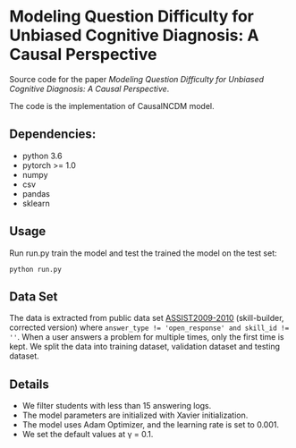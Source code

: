 # Modeling Question Difficulty for Unbiased Cognitive Diagnosis: A Causal Perspective

Source code for the paper *Modeling Question Difficulty for Unbiased Cognitive Diagnosis: A Causal Perspective*.

The code is the implementation of CausalNCDM model.


## Dependencies:

- python 3.6
- pytorch >= 1.0
- numpy
- csv
- pandas
- sklearn



## Usage

Run run.py train the model and test the trained the model on the test set:

`python run.py`




## Data Set

The data is extracted from public data set [ASSIST2009-2010](https://sites.google.com/site/assistmentsdata/home/assistment2009-2010-data/skill-builder-data-2009-2010) (skill-builder, corrected version) where `answer_type != 'open_response' and skill_id != ''`. When a user answers a problem for multiple times, only the first time is kept.
We split the data into training dataset, validation dataset and testing dataset.




## Details

- We filter students with less than 15 answering logs.
- The model parameters are initialized with Xavier initialization.
- The model uses Adam Optimizer, and the learning rate is set to 0.001.
- We set the default values at γ = 0.1.


